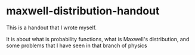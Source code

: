 # maxwell-distribution-handout
This is a handout that I wrote myself.

It is about what is probability functions, what is Maxwell's distribution, and  some problems that I have seen in that branch of physics
